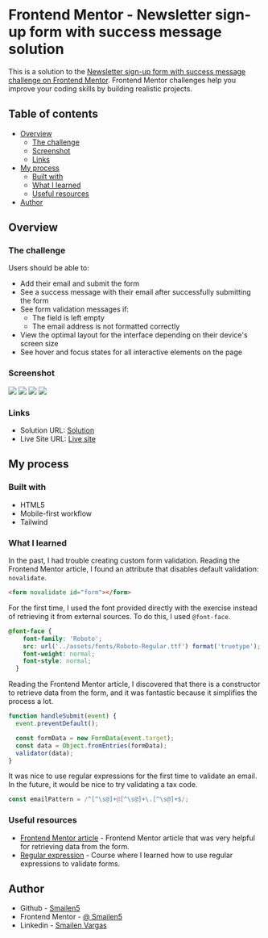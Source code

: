 # Frontend Mentor - Newsletter sign-up form with success message solution

This is a solution to the [Newsletter sign-up form with success message challenge on Frontend Mentor](https://www.frontendmentor.io/challenges/newsletter-signup-form-with-success-message-3FC1AZbNrv). Frontend Mentor challenges help you improve your coding skills by building realistic projects.

## Table of contents

- [Overview](#overview)
  - [The challenge](#the-challenge)
  - [Screenshot](#screenshot)
  - [Links](#links)
- [My process](#my-process)
  - [Built with](#built-with)
  - [What I learned](#what-i-learned)
  - [Useful resources](#useful-resources)
- [Author](#author)


## Overview

### The challenge

Users should be able to:

- Add their email and submit the form
- See a success message with their email after successfully submitting the form
- See form validation messages if:
  - The field is left empty
  - The email address is not formatted correctly
- View the optimal layout for the interface depending on their device's screen size
- See hover and focus states for all interactive elements on the page

### Screenshot

![](./screenshot/smartphone.jpeg)
![](./screenshot/smartphone%20error.jpeg)
![](./screenshot/chrome-capture-2024-3-12.jpeg)
![](./screenshot/desktop%20error.jpeg)

### Links

- Solution URL: [Solution](https://github.com/Smailen5/Frontend-Mentor-Challenge/tree/main/newsletter-sign-up-with-success-message-main-main)
- Live Site URL: [Live site](https://smailen5.github.io/Frontend-Mentor-Challenge/newsletter-sign-up-with-success-message-main-main/)

## My process

### Built with

- HTML5
- Mobile-first workflow
- Tailwind

### What I learned

In the past, I had trouble creating custom form validation. Reading the Frontend Mentor article, I found an attribute that disables default validation: `novalidate`.

```html
<form novalidate id="form"></form>
```

For the first time, I used the font provided directly with the exercise instead of retrieving it from external sources. To do this, I used `@font-face`.

```css
@font-face {
    font-family: 'Roboto';
    src: url('../assets/fonts/Roboto-Regular.ttf') format('truetype');
    font-weight: normal;
    font-style: normal;
  }
```

Reading the Frontend Mentor article, I discovered that there is a constructor to retrieve data from the form, and it was fantastic because it simplifies the process a lot.

```js
function handleSubmit(event) {
  event.preventDefault();

  const formData = new FormData(event.target);
  const data = Object.fromEntries(formData);
  validator(data);
}
```

It was nice to use regular expressions for the first time to validate an email. In the future, it would be nice to try validating a tax code.

```js
const emailPattern = /^[^\s@]+@[^\s@]+\.[^\s@]+$/;
```


### Useful resources

- [Frontend Mentor article](https://www.frontendmentor.io/learning-paths/javascript-fundamentals-oR7g6-mTZ-/steps/661589482f40450f91f5883b/article/read) - Frontend Mentor article that was very helpful for retrieving data from the form.
- [Regular expression](https://www.udemy.com/course/maestro-javascript/learn/lecture/21066530#overview) - Course where I learned how to use regular expressions to validate forms.


## Author

- Github - [Smailen5](https://github.com/Smailen5)
- Frontend Mentor - [@ Smailen5](https://www.frontendmentor.io/profile/Smailen5)
- Linkedin - [Smailen Vargas](https://www.linkedin.com/in/smailen-vargas/)
